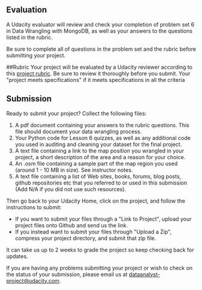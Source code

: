 ## Evaluation
A Udacity evaluator will review and check your completion of problem set 6 in Data Wrangling with MongoDB, as well as your answers to the questions listed in the rubric.

Be sure to complete all of questions in the problem set and the rubric before submitting your project. 

##Rubric
Your project will be evaluated by a Udacity reviewer according to this <a href="https://docs.google.com/document/d/1TpfNxDzUjhibq9Qb8cOQHtlvZUelft-W0fb7pCTTyYE/pub?embedded=true" target="_blank">project rubric</a>. Be sure to review it thoroughly before you submit. Your "project meets specifications" if it meets specifications in all the criteria
## Submission

Ready to submit your project?  Collect the following files: 
<ol>
<li>A pdf document containing your answers to the rubric questions. This file should document your data wrangling process. </li>
<li>Your Python code for Lesson 6 quizzes, as well as any additional code you used in auditing and cleaning your dataset for the final project.</li>
<li>A text file containing a link to the map position you wrangled in your project, a short description of the area and a reason for your choice.</li>
<li>An .osm file containing a sample part of the map region you used (around 1 - 10 MB in size). See instructor notes.</li>
<li>A text file containing a list of  Web sites, books, forums, blog posts, github repositories etc that you referred to or used  in this  submission (Add N/A if you did not use  such resources).</li>
</ol>
Then go back to your Udacity Home, click on the project, and follow the instructions to submit:

* If you want to submit your files through a "Link to Project", upload your project files onto Github and send us the link.
* If you instead want to submit your files through "Upload a Zip", compress your project directory, and submit that zip file.

It can take us up to 2 weeks to grade the project so keep checking back for updates.

If you are having any problems submitting your project or wish to check on the status of your submission, please email us at dataanalyst-project@udacity.com.